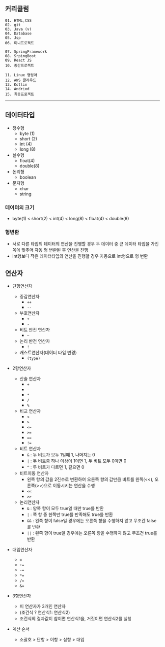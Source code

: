 ## 커리큘럼
```
01. HTML,CSS  
02. git 
03. Java (v)
04. Database
05. Jsp
06. 미니프로젝트

07. SpringFramework
08. SrpingBoot
09. React JS
10. 중간프로젝트

11. Linux 명령어
12. AWS 클라우드
13. Kotlin
14. Andriod
15. 최종프로젝트
```
---


## 데이터타입
+ 정수형
    + byte (1)
    + short (2)
    + int (4)
    + long (8)
+ 실수형
    + float(4)
    + double(8)
+ 논리형
    + boolean
+ 문자형
    + char
    + string

### 데이터의 크기
+  byte(1) < short(2) < int(4) < long(8) < float(4) < double(8)

### 형변환
- 서로 다른 타입의 데이터의 연산을 진행할 경우 두 데이터 중 큰 데이터 타입을 가진 쪽에 맞추어 자동 형 변환된 후 연산을 진행
- int형보다 작은 데이터타입의 연산을 진행할 경우 자동으로 int형으로 형 변환


## 연산자
+ 단항연산자
    + 증감연산자
        + ``++``
        + ``--``
    + 부호연산자
        + ``+``
        + ``-``
    + 비트 반전 연산자
        + ```~```
    + 논리 반전 연산자
        + ``!``
    + 캐스트연산자(데이터 타입 변경)
        + ``(type)``


+ 2항연산자
    + 산술 연산자
        + ``+``
        + ``-``
        + ``*``
        + ``/``
        + ``%``
    + 비교 연산자
        + ``<``
        + ``>``
        + ``<=``
        + ``>=``
        + ``==``
        + ``!=``
    + 비트 연산자
        + ``&`` : 두 비트가 모두 1일떄 1, 나머지는 0
        + ``|`` : 두 비트중 하나 이상이 1이면 1, 두 비트 모두 0이면 0
        + ``^`` : 두 비트가 다르면 1, 같으면 0
    + 비트이동 연산자
        + 왼쪽 항의 값을 2진수로 변환하여 오른쪽 항의 값만큼 비트를 왼쪽(<<), 오른쪽(>>)으로 이동시키는 연산을 수행
        + ``<<``
        + ``>>`` 
    + 논리연산자
        + ``&`` : 양쪽 항이 모두 true일 때만 true를 반환
        + ``|`` : 쪽 항 중 한쪽만 true를 만족해도 true를 반환
        + ``&&`` : 왼쪽 항이 false일 경우에는 오른쪽 항을 수행하지 않고 무조건 false를 반환
        + ``||`` : 왼쪽 항이 true일 경우에는 오른쪽 항을 수행하지 않고 무조건 true를 반환


+ 대입연산자
    + `=`
    + `+=`
    + `-=`
    + `*=`
    + `/=`
    + `&=`


+ 3항연산자
    + 피 연산자가 3개인 연산자
    + (조건식 ? 연산식1: 연산식2)
    + 조건식의 결과값이 참이면 연산식1을, 거짓이면 연산식2를 실행

+ 계산 순서
    + 소괄호 > 단항 > 이항 > 삼항 > 대입